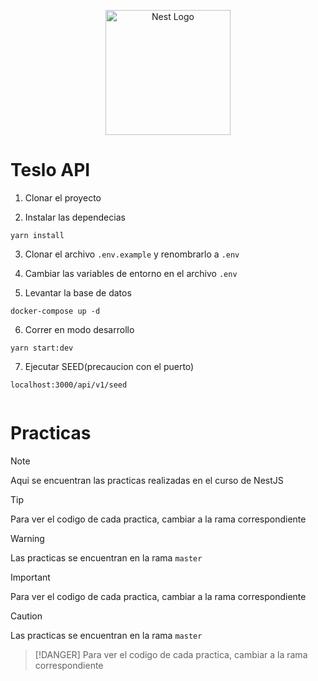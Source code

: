 <p align="center">
  <a href="http://nestjs.com/" target="blank"><img src="https://nestjs.com/img/logo-small.svg" width="200" alt="Nest Logo" /></a>
</p>

[circleci-image]: https://img.shields.io/circleci/build/github/nestjs/nest/master?token=abc123def456
[circleci-url]: https://circleci.com/gh/nestjs/nest

# Teslo API

1. Clonar el proyecto

2. Instalar las dependecias

```
yarn install
```

3. Clonar el archivo `.env.example` y renombrarlo a `.env`

4. Cambiar las variables de entorno en el archivo `.env`

5. Levantar la base de datos

```
docker-compose up -d
```

6. Correr en modo desarrollo

```
yarn start:dev
```

7. Ejecutar SEED(precaucion con el puerto)

```
localhost:3000/api/v1/seed
```

```

```

# Practicas

> [!NOTE]
> Aqui se encuentran las practicas realizadas en el curso de NestJS

> [!TIP]
> Para ver el codigo de cada practica, cambiar a la rama correspondiente

> [!WARNING]
> Las practicas se encuentran en la rama `master`

> [!IMPORTANT]
> Para ver el codigo de cada practica, cambiar a la rama correspondiente

> [!CAUTION]
> Las practicas se encuentran en la rama `master`

> [!DANGER]
> Para ver el codigo de cada practica, cambiar a la rama correspondiente
